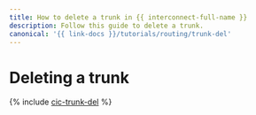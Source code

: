 ```yaml
---
title: How to delete a trunk in {{ interconnect-full-name }}
description: Follow this guide to delete a trunk.
canonical: '{{ link-docs }}/tutorials/routing/trunk-del'
---
```


# Deleting a trunk

{% include [cic-trunk-del](../../_tutorials/routing/trunk-del.md) %}

